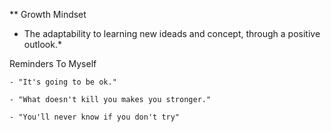 ** Growth Mindset
    
* The adaptability to learning new ideads and concept, through a positive outlook.*  

Reminders To Myself

    - "It's going to be ok."

    - "What doesn't kill you makes you stronger."

    - "You'll never know if you don't try"
